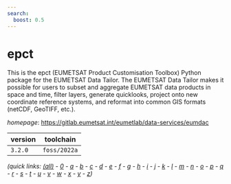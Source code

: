 ```yaml
---
search:
  boost: 0.5
---
```

# epct

This is the epct (EUMETSAT Product Customisation Toolbox) Python package for the EUMETSAT Data Tailor. The EUMETSAT Data Tailor makes it possible for users to subset and aggregate EUMETSAT data products in space and time, filter layers, generate quicklooks, project onto new coordinate reference systems, and reformat into common GIS formats (netCDF, GeoTIFF, etc.).

*homepage*: <https://gitlab.eumetsat.int/eumetlab/data-services/eumdac>

version | toolchain
--------|----------
``3.2.0`` | ``foss/2022a``


*(quick links: [(all)](../index.md) - [0](../0/index.md) - [a](../a/index.md) - [b](../b/index.md) - [c](../c/index.md) - [d](../d/index.md) - [e](../e/index.md) - [f](../f/index.md) - [g](../g/index.md) - [h](../h/index.md) - [i](../i/index.md) - [j](../j/index.md) - [k](../k/index.md) - [l](../l/index.md) - [m](../m/index.md) - [n](../n/index.md) - [o](../o/index.md) - [p](../p/index.md) - [q](../q/index.md) - [r](../r/index.md) - [s](../s/index.md) - [t](../t/index.md) - [u](../u/index.md) - [v](../v/index.md) - [w](../w/index.md) - [x](../x/index.md) - [y](../y/index.md) - [z](../z/index.md))*

